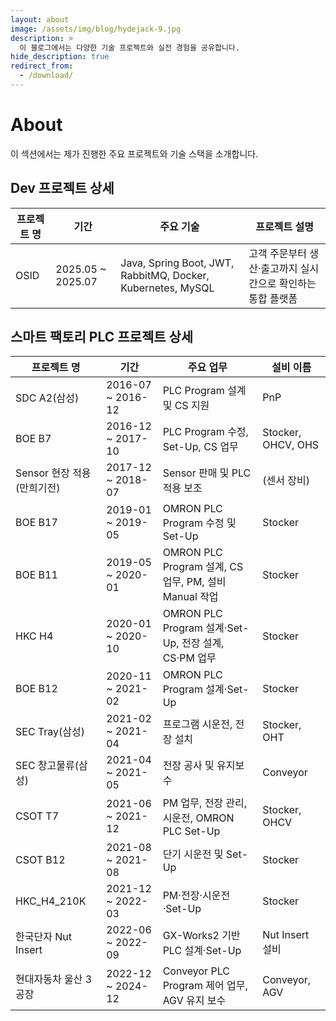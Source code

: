 ```yaml
---
layout: about
image: /assets/img/blog/hydejack-9.jpg
description: >
  이 블로그에서는 다양한 기술 프로젝트와 실전 경험을 공유합니다.
hide_description: true
redirect_from:
  - /download/
---
```


# About

<!--author-->

이 섹션에서는 제가 진행한 주요 프로젝트와 기술 스택을 소개합니다.

## Dev 프로젝트 상세

| 프로젝트 명 | 기간                 | 주요 기술                                                       | 프로젝트 설명                           |
| ------ |--------------------| ----------------------------------------------------------- | --------------------------------- |
| OSID   | 2025.05 \~ 2025.07 | Java, Spring Boot, JWT, RabbitMQ, Docker, Kubernetes, MySQL | 고객 주문부터 생산·출고까지 실시간으로 확인하는 통합 플랫폼 |

## 스마트 팩토리 PLC 프로젝트 상세

| 프로젝트 명           | 기간                 | 주요 업무                                        | 설비 이름              |
|------------------|--------------------|----------------------------------------------|--------------------|
| SDC A2(삼성)       | 2016-07 \~ 2016-12 | PLC Program 설계 및 CS 지원                       | PnP                |
| BOE B7           | 2016-12 \~ 2017-10 | PLC Program 수정, Set-Up, CS 업무                | Stocker, OHCV, OHS |
| Sensor 현장 적용 (만희기전) | 2017-12 \~ 2018-07 | Sensor 판매 및 PLC 적용 보조                        | (센서 장비)            |
| BOE B17          | 2019-01 \~ 2019-05 | OMRON PLC Program 수정 및 Set-Up                      | Stocker            |
| BOE B11          | 2019-05 \~ 2020-01 | OMRON PLC Program 설계, CS 업무, PM, 설비 Manual 작업      | Stocker            |
| HKC H4           | 2020-01 \~ 2020-10 | OMRON PLC Program 설계·Set-Up, 전장 설계, CS·PM 업무 | Stocker            |
| BOE B12          | 2020-11 \~ 2021-02 | OMRON PLC Program 설계·Set-Up                  | Stocker            |
| SEC Tray(삼성)     | 2021-02 \~ 2021-04 | 프로그램 시운전, 전장 설치                              | Stocker, OHT       |
| SEC 창고물류(삼성)     | 2021-04 \~ 2021-05 | 전장 공사 및 유지보수                                 | Conveyor           |
| CSOT T7          | 2021-06 \~ 2021-12 | PM 업무, 전장 관리, 시운전, OMRON PLC Set-Up          | Stocker, OHCV      |
| CSOT B12         | 2021-08 \~ 2021-08 | 단기 시운전 및 Set-Up                              | Stocker            |
| HKC\_H4\_210K    | 2021-12 \~ 2022-03 | PM·전장·시운전·Set-Up                             | Stocker            |
| 한국단자 Nut Insert  | 2022-06 \~ 2022-09 | GX-Works2 기반 PLC 설계·Set-Up                   | Nut Insert 설비      |
| 현대자동차 울산 3공장     | 2022-12 \~ 2024-12 | Conveyor PLC Program 제어 업무, AGV 유지 보수        | Conveyor, AGV      |

